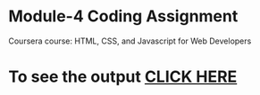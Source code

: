 # Module-4 Coding Assignment

Coursera course: HTML, CSS, and Javascript for Web Developers

# To see the output [CLICK HERE](https://carmine-grimaldi.github.io/coursera-web-dev/Assignments/module-4/index.html)